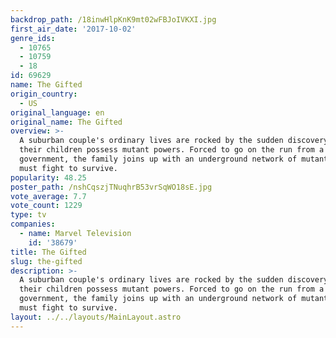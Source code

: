 ```yaml
---
backdrop_path: /18inwHlpKnK9mt02wFBJoIVKXI.jpg
first_air_date: '2017-10-02'
genre_ids:
  - 10765
  - 10759
  - 18
id: 69629
name: The Gifted
origin_country:
  - US
original_language: en
original_name: The Gifted
overview: >-
  A suburban couple's ordinary lives are rocked by the sudden discovery that
  their children possess mutant powers. Forced to go on the run from a hostile
  government, the family joins up with an underground network of mutants and
  must fight to survive.
popularity: 48.25
poster_path: /nshCqszjTNuqhrB53vrSqWO18sE.jpg
vote_average: 7.7
vote_count: 1229
type: tv
companies:
  - name: Marvel Television
    id: '38679'
title: The Gifted
slug: the-gifted
description: >-
  A suburban couple's ordinary lives are rocked by the sudden discovery that
  their children possess mutant powers. Forced to go on the run from a hostile
  government, the family joins up with an underground network of mutants and
  must fight to survive.
layout: ../../layouts/MainLayout.astro
---
```


